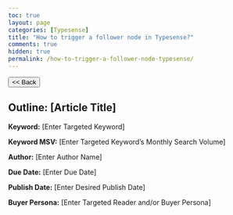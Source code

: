 ```yaml
---
toc: true
layout: page
categories: [Typesense]
title: "How to trigger a follower node in Typesense?"
comments: true
hidden: true
permalink: /how-to-trigger-a-follower-node-typesense/
---
```


<button class="back-button" onclick="window.history.back()"><< Back</button>

## Outline: [Article Title]

**Keyword:** [Enter Targeted Keyword]

**Keyword MSV:** [Enter Targeted Keyword’s Monthly Search Volume]

**Author:** [Enter Author Name]

**Due Date:** [Enter Due Date]

**Publish Date:** [Enter Desired Publish Date]

**Buyer Persona:** [Enter Targeted Reader and/or Buyer Persona]

<br>
